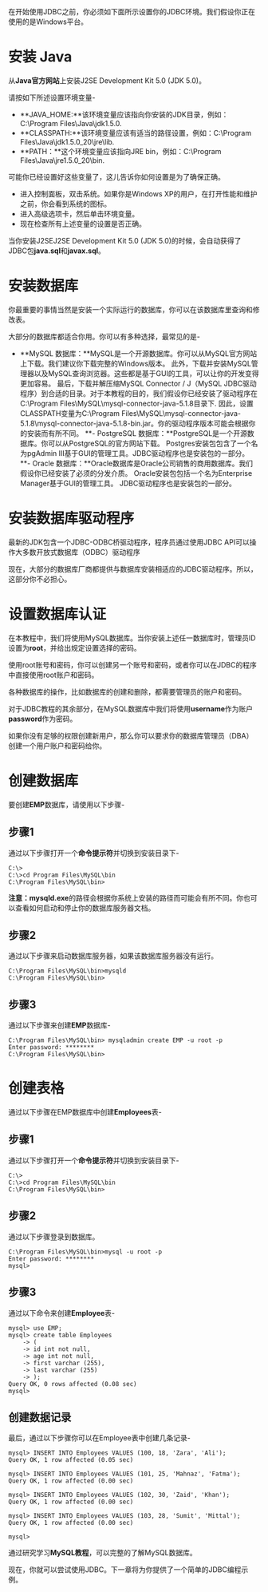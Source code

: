 在开始使用JDBC之前，你必须如下面所示设置你的JDBC环境。我们假设你正在使用的是Windows平台。

# 安装 Java #
从**Java官方网站**上安装J2SE Development Kit 5.0 (JDK 5.0)。

请按如下所述设置环境变量-

- **JAVA_HOME:**该环境变量应该指向你安装的JDK目录，例如：C:\Program Files\Java\jdk1.5.0.
- **CLASSPATH:**该环境变量应该有适当的路径设置，例如：C:\Program Files\Java\jdk1.5.0_20\jre\lib.
- **PATH：**这个环境变量应该指向JRE bin，例如：C:\Program Files\Java\jre1.5.0_20\bin.
 
可能你已经设置好这些变量了，这儿告诉你如何设置是为了确保正确。

- 进入控制面板，双击系统。如果你是Windows XP的用户，在打开性能和维护之前，你会看到系统的图标。
- 进入高级选项卡，然后单击环境变量。
- 现在检查所有上述变量的设置是否正确。

当你安装J2SEJ2SE Development Kit 5.0 (JDK 5.0)的时候，会自动获得了JDBC包**java.sql**和**javax.sql**。

# 安装数据库 #

你最重要的事情当然是安装一个实际运行的数据库，你可以在该数据库里查询和修改表。

大部分的数据库都适合你用。你可以有多种选择，最常见的是-

- **MySQL 数据库：**MySQL是一个开源数据库。你可以从MySQL官方网站上下载。我们建议你下载完整的Windows版本。
 此外，下载并安装MySQL管理器以及MySQL查询浏览器。这些都是基于GUI的工具，可以让你的开发变得更加容易。
 最后，下载并解压缩MySQL Connector / J（MySQL JDBC驱动程序）到合适的目录。对于本教程的目的，我们假设你已经安装了驱动程序在 C:\Program Files\MySQL\mysql-connector-java-5.1.8目录下.
 因此，设置CLASSPATH变量为C:\Program Files\MySQL\mysql-connector-java-5.1.8\mysql-connector-java-5.1.8-bin.jar。你的驱动程序版本可能会根据你的安装而有所不同。
**- PostgreSQL 数据库：**PostgreSQL是一个开源数据库。你可以从PostgreSQL的官方网站下载。
 Postgres安装包包含了一个名为pgAdmin III基于GUI的管理工具。JDBC驱动程序也是安装包的一部分。
**- Oracle 数据库：**Oracle数据库是Oracle公司销售的商用数据库。我们假设你已经安装了必须的分发介质。
 Oracle安装包包括一个名为Enterprise Manager基于GUI的管理工具。 JDBC驱动程序也是安装包的一部分。

# 安装数据库驱动程序 #
最新的JDK包含一个JDBC-ODBC桥驱动程序，程序员通过使用JDBC API可以操作大多数开放式数据库（ODBC）驱动程序

现在，大部分的数据库厂商都提供与数据库安装相适应的JDBC驱动程序。所以，这部分你不必担心。

# 设置数据库认证 #

在本教程中，我们将使用MySQL数据库。当你安装上述任一数据库时，管理员ID设置为**root**，并给出规定设置选择的密码。

使用root账号和密码，你可以创建另一个账号和密码，或者你可以在JDBC的程序中直接使用root账户和密码。

各种数据库的操作，比如数据库的创建和删除，都需要管理员的账户和密码。

对于JDBC教程的其余部分，在MySQL数据库中我们将使用**username**作为账户**password**作为密码。

如果你没有足够的权限创建新用户，那么你可以要求你的数据库管理员（DBA）创建一个用户账户和密码给你。

# 创建数据库 #

要创建**EMP**数据库，请使用以下步骤-

## 步骤1 ##

通过以下步骤打开一个**命令提示符**并切换到安装目录下-

```
C:\>
C:\>cd Program Files\MySQL\bin
C:\Program Files\MySQL\bin>
```

**注意：mysqld.exe**的路径会根据你系统上安装的路径而可能会有所不同。你也可以查看如何启动和停止你的数据库服务器文档。

## 步骤2 ##

通过以下步骤来启动数据库服务器，如果该数据库服务器没有运行。

```
C:\Program Files\MySQL\bin>mysqld
C:\Program Files\MySQL\bin>
```
## 步骤3 ##

通过以下步骤来创建**EMP**数据库-

```
C:\Program Files\MySQL\bin> mysqladmin create EMP -u root -p
Enter password: ********
C:\Program Files\MySQL\bin>
```

# 创建表格 #

通过以下步骤在EMP数据库中创建**Employees**表-

## 步骤1 ##

通过以下步骤打开一个**命令提示符**并切换到安装目录下-

```
C:\>
C:\>cd Program Files\MySQL\bin
C:\Program Files\MySQL\bin>
```


## 步骤2 ##

通过以下步骤登录到数据库。

```
C:\Program Files\MySQL\bin>mysql -u root -p
Enter password: ********
mysql>
```

## 步骤3 ##

通过以下命令来创建**Employee**表-

```
mysql> use EMP;
mysql> create table Employees
    -> (
    -> id int not null,
    -> age int not null,
    -> first varchar (255),
    -> last varchar (255)
    -> );
Query OK, 0 rows affected (0.08 sec)
mysql>
```

## 创建数据记录 ##

最后，通过以下步骤你可以在Employee表中创建几条记录-

```
mysql> INSERT INTO Employees VALUES (100, 18, 'Zara', 'Ali');
Query OK, 1 row affected (0.05 sec)

mysql> INSERT INTO Employees VALUES (101, 25, 'Mahnaz', 'Fatma');
Query OK, 1 row affected (0.00 sec)

mysql> INSERT INTO Employees VALUES (102, 30, 'Zaid', 'Khan');
Query OK, 1 row affected (0.00 sec)

mysql> INSERT INTO Employees VALUES (103, 28, 'Sumit', 'Mittal');
Query OK, 1 row affected (0.00 sec)

mysql>
```

通过研究学习**MySQL教程**，可以完整的了解MySQL数据库。

现在，你就可以尝试使用JDBC。下一章将为你提供了一个简单的JDBC编程示例。
